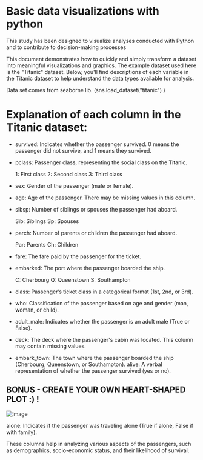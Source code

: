 # Basic data visualizations with python
This study has been designed to visualize analyses conducted with Python and to contribute to decision-making processes

This document demonstrates how to quickly and simply transform a dataset into meaningful visualizations and graphics. The example dataset used here is the "Titanic" dataset. Below, you'll find descriptions of each variable in the Titanic dataset to help understand the data types available for analysis.

Data set comes from seaborne lib. (sns.load_dataset("titanic") )

# Explanation of each column in the Titanic dataset:
* survived: Indicates whether the passenger survived. 0 means the passenger did not survive, and 1 means they survived.

* pclass: Passenger class, representing the social class on the Titanic.

  1: First class
  2: Second class
  3: Third class
  
* sex: Gender of the passenger (male or female).

* age: Age of the passenger. There may be missing values in this column.

* sibsp: Number of siblings or spouses the passenger had aboard.

  Sib: Siblings
  Sp: Spouses

* parch: Number of parents or children the passenger had aboard.

  Par: Parents
  Ch: Children

* fare: The fare paid by the passenger for the ticket.

* embarked: The port where the passenger boarded the ship.

  C: Cherbourg
  Q: Queenstown
  S: Southampton
  
* class: Passenger’s ticket class in a categorical format (1st, 2nd, or 3rd).

* who: Classification of the passenger based on age and gender (man, woman, or child).

* adult_male: Indicates whether the passenger is an adult male (True or False).

* deck: The deck where the passenger's cabin was located. This column may contain missing values.

* embark_town: The town where the passenger boarded the ship (Cherbourg, Queenstown, or Southampton).
alive: A verbal representation of whether the passenger survived (yes or no).

## BONUS - CREATE YOUR OWN HEART-SHAPED PLOT :) !
![image](https://github.com/user-attachments/assets/3b78f232-32bc-4173-a67f-090c88a62ca6)


alone: Indicates if the passenger was traveling alone (True if alone, False if with family).

These columns help in analyzing various aspects of the passengers, such as demographics, socio-economic status, and their likelihood of survival.
